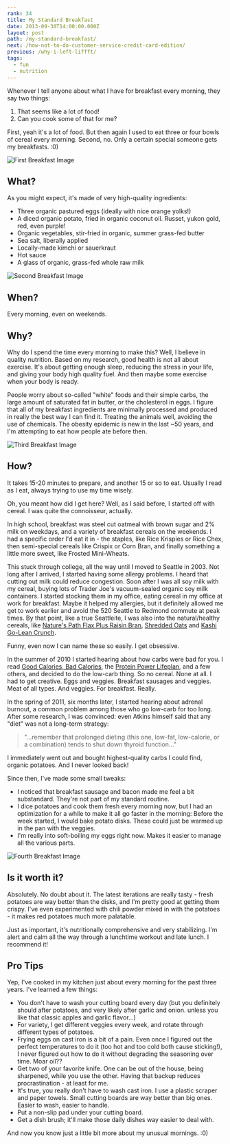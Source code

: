 ```yaml
---
rank: 34
title: My Standard Breakfast
date: 2013-09-30T14:00:00.000Z
layout: post
path: /my-standard-breakfast/
next: /how-not-to-do-customer-service-credit-card-edition/
previous: /why-i-left-liffft/
tags:
  - fun
  - nutrition
---
```


Whenever I tell anyone about what I have for breakfast every morning, they say two things:

1. That seems like a lot of food!
2. Can you cook some of that for me?

First, yeah it's a lot of food. But then again I used to eat three or four bowls of cereal every morning. Second, no. Only a certain special someone gets my breakfasts. :0)

![First Breakfast Image](https://static.sinap.ps/blog/2014/Feb/breakfast1.jpg)

<div class='fold'></div>

## What?

As you might expect, it's made of very high-quality ingredients:

* Three organic pastured eggs (ideally with nice orange yolks!)
* A diced organic potato, fried in organic coconut oil. Russet, yukon gold, red, even purple!
* Organic vegetables, stir-fried in organic, summer grass-fed butter
* Sea salt, liberally applied
* Locally-made kimchi or sauerkraut
* Hot sauce
* A glass of organic, grass-fed whole raw milk

![Second Breakfast Image](https://static.sinap.ps/blog/2014/Feb/breakfast2.jpg)

## When?

Every morning, even on weekends.


## Why?

Why do I spend the time every morning to make this? Well, I believe in quality nutrition. Based on my research, good health is not all about exercise. It's about getting enough sleep, reducing the stress in your life, and giving your body high quality fuel. And then maybe some exercise when your body is ready.

People worry about so-called "white" foods and their simple carbs, the large amount of saturated fat in butter, or the cholesterol in eggs. I figure that all of my breakfast ingredients are minimally processed and produced in really the best way I can find it. Treating the animals well, avoiding the use of chemicals. The obesity epidemic is new in the last ~50 years, and I'm attempting to eat how people ate before then.

![Third Breakfast Image](https://static.sinap.ps/blog/2014/Feb/breakfast3.jpg)

## How?

It takes 15-20 minutes to prepare, and another 15 or so to eat. Usually I read as I eat, always trying to use my time wisely.

Oh, you meant how did I get here? Well, as I said before, I started off with cereal. I was quite the connoisseur, actually.

In high school, breakfast was steel cut oatmeal with brown sugar and 2% milk on weekdays, and a variety of breakfast cereals on the weekends. I had a specific order I'd eat it in - the staples, like Rice Krispies or Rice Chex, then semi-special cereals like Crispix or Corn Bran, and finally something a little more sweet, like Frosted Mini-Wheats.

This stuck through college, all the way until I moved to Seattle in 2003. Not long after I arrived, I started having some allergy problems. I heard that cutting out milk could reduce congestion. Soon after I was all soy milk with my cereal, buying lots of Trader Joe's vacuum-sealed organic soy milk containers. I started stocking them in my office, eating cereal in my office at work for breakfast. Maybe it helped my allergies, but it definitely allowed me get to work earlier and avoid the 520 Seattle to Redmond commute at peak times. By that point, like a true Seattleite, I was also into the natural/healthy cereals, like [Nature's Path Flax Plus Raisin Bran](http://us.naturespath.com/product/flax-plusr-raisin-bran-flakes), [Shredded Oats](http://shop.barbaras.com/Shredded-Oats-Original/p/BAR-206126&c=BarbarasBakery@Cereals@Shredded) and [Kashi Go-Lean Crunch](https://www.kashi.com/our-foods/cold-cereal/kashi-golean-crunch-cereal).

Funny, even now I can name these so easily. I get obsessive.

In the summer of 2010 I started hearing about how carbs were bad for you. I read [Good Calories, Bad Calories](http://www.amazon.com/Good-Calories-Bad-Controversial-Science/dp/1400033462), the [Protein Power Lifeplan](http://www.amazon.com/Protein-Power-Lifeplan-Michael-Eades/dp/0446678678), and a few others, and decided to do the low-carb thing. So no cereal. None at all. I had to get creative. Eggs and veggies. Breakfast sausages and veggies. Meat of all types. And veggies. For breakfast. Really.

In the spring of 2011, six months later, I started hearing about adrenal burnout, a common problem among those who go low-carb for too long. After some research, I was convinced: even Atkins himself said that any "diet" was not a long-term strategy:

> "...remember that prolonged dieting (this one, low-fat, low-calorie, or a combination) tends to shut down thyroid function..."

I immediately went out and bought highest-quality carbs I could find, organic potatoes. And I never looked back!

Since then, I've made some small tweaks:

* I noticed that breakfast sausage and bacon made me feel a bit substandard. They're not part of my standard routine.
* I dice potatoes and cook them fresh every morning now, but I had an optimization for a while to make it all go faster in the morning: Before the week started, I would bake potato disks. These could just be warmed up in the pan with the veggies.
* I'm really into soft-boiling my eggs right now. Makes it easier to manage all the various parts.

![Fourth Breakfast Image](https://static.sinap.ps/blog/2014/Feb/breakfast4.jpg)

## Is it worth it?

Absolutely. No doubt about it. The latest iterations are really tasty - fresh potatoes are way better than the disks, and I'm pretty good at getting them crispy. I've even experimented with chili powder mixed in with the potatoes - it makes red potatoes much more palatable.

Just as important, it's nutritionally comprehensive and very stabilizing. I'm alert and calm all the way through a lunchtime workout and late lunch. I recommend it!


## Pro Tips

Yep, I've cooked in my kitchen just about every morning for the past three years. I've learned a few things:

* You don't have to wash your cutting board every day (but you definitely should after potatoes, and very likely after garlic and onion. unless you like that classic apples and garlic flavor...)
* For variety, I get different veggies every week, and rotate through different types of potatoes.
* Frying eggs on cast iron is a bit of a pain. Even once I figured out the perfect temperatures to do it (too hot and too cold both cause sticking!), I never figured out how to do it without degrading the seasoning over time. Moar oil??
* Get two of your favorite knife. One can be out of the house, being sharpened, while you use the other. Having that backup reduces procrastination - at least for me.
* It's true, you really don't have to wash cast iron. I use a plastic scraper and paper towels.
Small cutting boards are way better than big ones. Easier to wash, easier to handle.
* Put a non-slip pad under your cutting board.
* Get a dish brush; it'll make those daily dishes way easier to deal with.

And now you know just a little bit more about my unusual mornings. :0)
